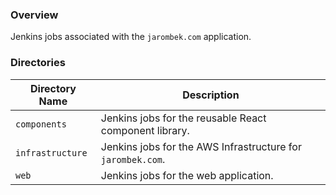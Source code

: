 ### Overview

Jenkins jobs associated with the `jarombek.com` application.

### Directories

| Directory Name                | Description                                                      |
|-------------------------------|------------------------------------------------------------------|
| `components`                  | Jenkins jobs for the reusable React component library.           |
| `infrastructure`              | Jenkins jobs for the AWS Infrastructure for `jarombek.com`.      |
| `web`                         | Jenkins jobs for the web application.                            |